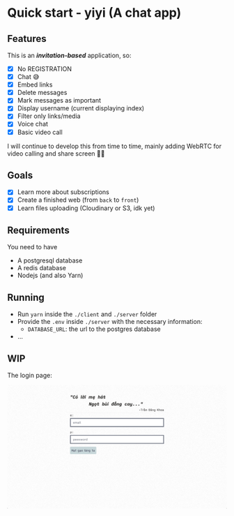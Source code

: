 # Quick start - yiyi (A chat app)

## Features

This is an **_invitation-based_** application, so:

- [x] No REGISTRATION
- [x] Chat 😅
- [x] Embed links
- [x] Delete messages
- [x] Mark messages as important
- [x] Display username (current displaying index)
- [x] Filter only links/media
- [x] Voice chat
- [x] Basic video call

I will continue to develop this from time to time, mainly adding WebRTC for video calling and share screen 👍🏻

## Goals

- [x] Learn more about subscriptions
- [x] Create a finished web (from `back` to `front`)
- [x] Learn files uploading (Cloudinary or S3, idk yet)

## Requirements

You need to have

- A postgresql database
- A redis database
- Nodejs (and also Yarn)

## Running

- Run `yarn` inside the `./client` and `./server` folder
- Provide the `.env` inside `./server` with the necessary information:
  - `DATABASE_URL`: the url to the postgres database
- ...

## WIP

The login page:

![login page](wip.jpg)
